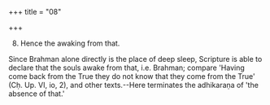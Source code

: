 +++
title = "08"

+++


8. Hence the awaking from that.

Since Brahman alone directly is the place of deep sleep, Scripture is able to declare that the souls awake from that, i.e. Brahman; compare 'Having come back from the True they do not know that they come from the True' (Cḥ. Up. VI, io, 2), and other texts.--Here terminates the adhikaraṇa of 'the absence of that.'

